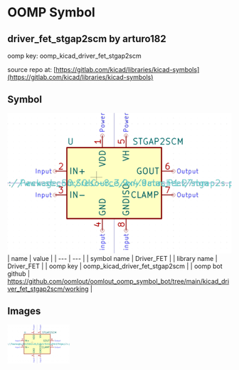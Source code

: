 # OOMP Symbol  
## driver_fet_stgap2scm  by arturo182  
  
oomp key: oomp_kicad_driver_fet_stgap2scm  
  
source repo at: [https://gitlab.com/kicad/libraries/kicad-symbols](https://gitlab.com/kicad/libraries/kicad-symbols)  
## Symbol  
  
[![working.png](working_600.png)](working.png)  
| name | value | 
| --- | --- | 
| symbol name | Driver_FET | 
| library name | Driver_FET | 
| oomp key | oomp_kicad_driver_fet_stgap2scm | 
| oomp bot github | https://github.com/oomlout/oomlout_oomp_symbol_bot/tree/main/kicad_driver_fet_stgap2scm/working | 
## Images  
  
[![working.png](working_140.png)](working.png)  
